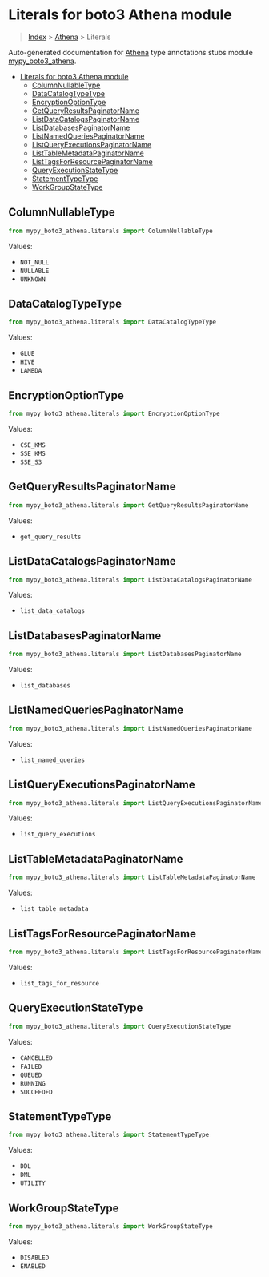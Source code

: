 # Literals for boto3 Athena module

> [Index](..) > [Athena](.) > Literals

Auto-generated documentation for
[Athena](https://boto3.amazonaws.com/v1/documentation/api/1.17.75/reference/services/athena.html#Athena)
type annotations stubs module
[mypy_boto3_athena](https://pypi.org/project/mypy-boto3-athena/).

- [Literals for boto3 Athena module](#literals-for-boto3-athena-module)
  - [ColumnNullableType](#columnnullabletype)
  - [DataCatalogTypeType](#datacatalogtypetype)
  - [EncryptionOptionType](#encryptionoptiontype)
  - [GetQueryResultsPaginatorName](#getqueryresultspaginatorname)
  - [ListDataCatalogsPaginatorName](#listdatacatalogspaginatorname)
  - [ListDatabasesPaginatorName](#listdatabasespaginatorname)
  - [ListNamedQueriesPaginatorName](#listnamedqueriespaginatorname)
  - [ListQueryExecutionsPaginatorName](#listqueryexecutionspaginatorname)
  - [ListTableMetadataPaginatorName](#listtablemetadatapaginatorname)
  - [ListTagsForResourcePaginatorName](#listtagsforresourcepaginatorname)
  - [QueryExecutionStateType](#queryexecutionstatetype)
  - [StatementTypeType](#statementtypetype)
  - [WorkGroupStateType](#workgroupstatetype)

## ColumnNullableType

```python
from mypy_boto3_athena.literals import ColumnNullableType
```

Values:

- `NOT_NULL`
- `NULLABLE`
- `UNKNOWN`

## DataCatalogTypeType

```python
from mypy_boto3_athena.literals import DataCatalogTypeType
```

Values:

- `GLUE`
- `HIVE`
- `LAMBDA`

## EncryptionOptionType

```python
from mypy_boto3_athena.literals import EncryptionOptionType
```

Values:

- `CSE_KMS`
- `SSE_KMS`
- `SSE_S3`

## GetQueryResultsPaginatorName

```python
from mypy_boto3_athena.literals import GetQueryResultsPaginatorName
```

Values:

- `get_query_results`

## ListDataCatalogsPaginatorName

```python
from mypy_boto3_athena.literals import ListDataCatalogsPaginatorName
```

Values:

- `list_data_catalogs`

## ListDatabasesPaginatorName

```python
from mypy_boto3_athena.literals import ListDatabasesPaginatorName
```

Values:

- `list_databases`

## ListNamedQueriesPaginatorName

```python
from mypy_boto3_athena.literals import ListNamedQueriesPaginatorName
```

Values:

- `list_named_queries`

## ListQueryExecutionsPaginatorName

```python
from mypy_boto3_athena.literals import ListQueryExecutionsPaginatorName
```

Values:

- `list_query_executions`

## ListTableMetadataPaginatorName

```python
from mypy_boto3_athena.literals import ListTableMetadataPaginatorName
```

Values:

- `list_table_metadata`

## ListTagsForResourcePaginatorName

```python
from mypy_boto3_athena.literals import ListTagsForResourcePaginatorName
```

Values:

- `list_tags_for_resource`

## QueryExecutionStateType

```python
from mypy_boto3_athena.literals import QueryExecutionStateType
```

Values:

- `CANCELLED`
- `FAILED`
- `QUEUED`
- `RUNNING`
- `SUCCEEDED`

## StatementTypeType

```python
from mypy_boto3_athena.literals import StatementTypeType
```

Values:

- `DDL`
- `DML`
- `UTILITY`

## WorkGroupStateType

```python
from mypy_boto3_athena.literals import WorkGroupStateType
```

Values:

- `DISABLED`
- `ENABLED`
